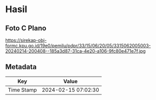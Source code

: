 # Hasil

## Foto C Plano

https://sirekap-obj-formc.kpu.go.id/19e0/pemilu/pdpr/33/15/06/20/05/3315062005003-20240214-200408--185a3d87-31ca-4e20-a106-9fc80e471e7f.jpg


## Metadata

| Key        | Value               |
| ---------- | ------------------- |
| Time Stamp | 2024-02-15 07:02:30 |



